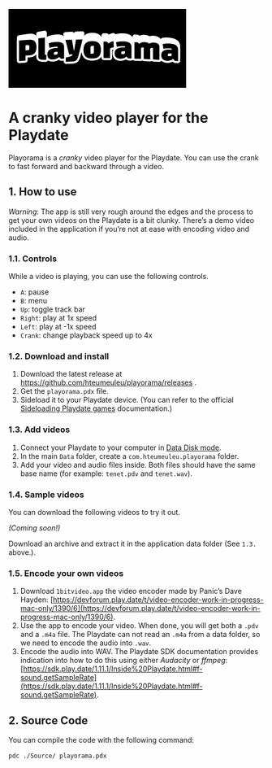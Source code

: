 ![Playorama](/Source/SystemAssets/card.png)

# A cranky video player for the Playdate

Playorama is a _cranky_ video player for the Playdate. You can use the crank to fast forward and backward through a video.

## 1. How to use

*Warning*: The app is still very rough around the edges and the process to get your own videos on the Playdate is a bit clunky. There’s a demo video included in the application if you’re not at ease with encoding video and audio.

### 1.1. Controls

While a video is playing, you can use the following controls.

* `A`: pause
* `B`: menu
* `Up`: toggle track bar
* `Right`: play at 1x speed
* `Left`: play at -1x speed
* `Crank`: change playback speed up to 4x 

### 1.2. Download and install

1. Download the latest release at https://github.com/hteumeuleu/playorama/releases .
2. Get the `playorama.pdx` file.
3. Sideload it to your Playdate device. (You can refer to the official [Sideloading Playdate games](https://help.play.date/games/sideloading/) documentation.)

### 1.3. Add videos

1. Connect your Playdate to your computer in [Data Disk mode](https://help.play.date/games/sideloading/#data-disk-mode).
2. In the main `Data` folder, create a `com.hteumeuleu.playorama` folder.
3. Add your video and audio files inside. Both files should have the same base name (for example: `tenet.pdv` and `tenet.wav`).

### 1.4. Sample videos

You can download the following videos to try it out.

_(Coming soon!)_

Download an archive and extract it in the application data folder (See `1.3.` above.).

### 1.5. Encode your own videos

1. Download `1bitvideo.app` the video encoder made by Panic’s Dave Hayden: [https://devforum.play.date/t/video-encoder-work-in-progress-mac-only/1390/6](https://devforum.play.date/t/video-encoder-work-in-progress-mac-only/1390/6).
2. Use the app to encode your video. When done, you will get both a `.pdv` and a `.m4a` file. The Playdate can not read an `.m4a` from a data folder, so we need to encode the audio into `.wav`.
3. Encode the audio into WAV. The Playdate SDK documentation provides indication into how to do this using either _Audacity_ or _ffmpeg_: [https://sdk.play.date/1.11.1/Inside%20Playdate.html#f-sound.getSampleRate](https://sdk.play.date/1.11.1/Inside%20Playdate.html#f-sound.getSampleRate).

## 2. Source Code

You can compile the code with the following command:

```sh
pdc ./Source/ playorama.pdx
```
